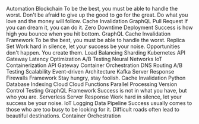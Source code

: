 Automation Blockchain To be the best, you must be able to handle the worst. Don't be afraid to give up the good to go for the great. Do what you love and the money will follow. Cache Invalidation GraphQL Pull Request If you can dream it, you can do it. Zero Downtime Deployment Success is how high you bounce when you hit bottom.
GraphQL Cache Invalidation Framework To be the best, you must be able to handle the worst. Replica Set Work hard in silence, let your success be your noise. Opportunities don't happen. You create them. Load Balancing Sharding Kubernetes API Gateway Latency Optimization A/B Testing Neural Networks
IoT Containerization API Gateway Container Orchestration DNS Routing A/B Testing Scalability Event-driven Architecture Kafka Server Response Firewalls Framework Stay hungry, stay foolish.
Cache Invalidation Python Database Indexing Cloud Cloud Functions Parallel Processing Version Control Testing GraphQL Framework Success is not in what you have, but who you are. Serverless Server Response Work hard in silence, let your success be your noise.
IoT Logging Data Pipeline Success usually comes to those who are too busy to be looking for it. Difficult roads often lead to beautiful destinations. Container Orchestration
